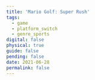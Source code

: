 ```yaml
---
title: 'Mario Golf: Super Rush'
tags:
  - game
  - platform_switch
  - genre_sports
digital: false
physical: true
guide: false
pending: false
date: 2021-06-28
permalink: false
---
```


